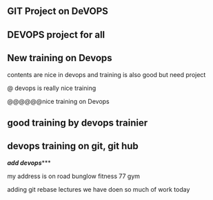 ## GIT Project on DeVOPS

## DEVOPS project for all

## New training on Devops

contents are nice in devops and training is also good
but need project


@ devops is really nice training

@@@@@@nice training on Devops

## good training by devops trainier

## devops training on git, git hub

***************add devops******************

my address is on road bunglow
fitness 77 gym


adding git rebase lectures
we have doen so much of work today